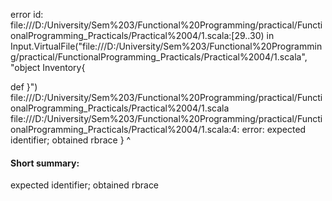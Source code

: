 error id: file:///D:/University/Sem%203/Functional%20Programming/practical/FunctionalProgramming_Practicals/Practical%2004/1.scala:[29..30) in Input.VirtualFile("file:///D:/University/Sem%203/Functional%20Programming/practical/FunctionalProgramming_Practicals/Practical%2004/1.scala", "object Inventory{

  def 
}")
file:///D:/University/Sem%203/Functional%20Programming/practical/FunctionalProgramming_Practicals/Practical%2004/1.scala
file:///D:/University/Sem%203/Functional%20Programming/practical/FunctionalProgramming_Practicals/Practical%2004/1.scala:4: error: expected identifier; obtained rbrace
}
^
#### Short summary: 

expected identifier; obtained rbrace